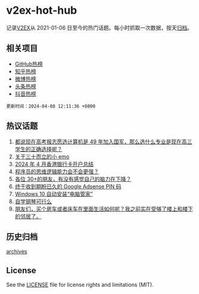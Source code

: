 # v2ex-hot-hub

 记录[V2EX](https://www.v2ex.com/)从 2021-01-06 日至今的热门话题。每小时抓取一次数据，按天[归档](archives)。
 
 ## 相关项目

- [GitHub热榜](https://github.com/lonnyzhang423/github-hot-hub)
- [知乎热榜](https://github.com/lonnyzhang423/zhihu-hot-hub)
- [微博热榜](https://github.com/lonnyzhang423/weibo-hot-hub)
- [头条热榜](https://github.com/lonnyzhang423/toutiao-hot-hub)
- [抖音热榜](https://github.com/lonnyzhang423/douyin-hot-hub)


 `更新时间：2024-04-08 12:11:36 +0800`

## 热议话题

1. [都说现在高考报志愿选计算机是 49 年加入国军，那么选什么专业是现在高三学生的正确选择呢？](https://www.v2ex.com/t/1030260)
1. [关于三十而立的小 emo](https://www.v2ex.com/t/1030218)
1. [2024 年 4 月香港银行卡开户总结](https://www.v2ex.com/t/1030463)
1. [程序员的思维逻辑能力会不会更强？](https://www.v2ex.com/t/1030433)
1. [各位 30+的朋友，有没有感觉自己的脑力在下降？](https://www.v2ex.com/t/1030442)
1. [终于收到期盼已久的 Google Adsense PIN 码](https://www.v2ex.com/t/1030273)
1. [Windows 10 自动安装“电脑管家”](https://www.v2ex.com/t/1030431)
1. [自学钢琴可行么](https://www.v2ex.com/t/1030306)
1. [朋友们，买个房车或者床车在里面生活如何呢？我之前实在受够了楼上和楼下的邻居了。](https://www.v2ex.com/t/1030363)

## 历史归档

[archives](archives)

## License

See the [LICENSE](LICENSE) file for license rights and limitations (MIT).
